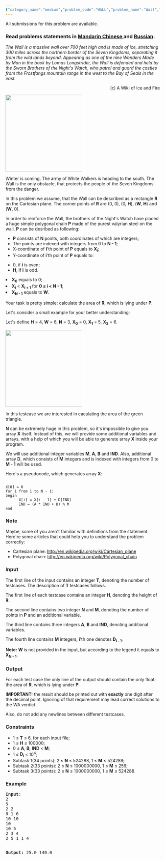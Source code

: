 ```yaml
---
{"category_name":"medium","problem_code":"WALL","problem_name":"Wall","languages_supported":{"0":"ADA","1":"ASM","2":"BASH","3":"BF","4":"C","5":"C99 strict","6":"CAML","7":"CLOJ","8":"CLPS","9":"CPP 4.3.2","10":"CPP 4.9.2","11":"CPP14","12":"CS2","13":"D","14":"ERL","15":"FORT","16":"FS","17":"GO","18":"HASK","19":"ICK","20":"ICON","21":"JAVA","22":"JS","23":"LISP clisp","24":"LISP sbcl","25":"LUA","26":"NEM","27":"NICE","28":"NODEJS","29":"PAS fpc","30":"PAS gpc","31":"PERL","32":"PERL6","33":"PHP","34":"PIKE","35":"PRLG","36":"PYTH","37":"PYTH 3.4","38":"RUBY","39":"SCALA","40":"SCM guile","41":"SCM qobi","42":"ST","43":"TCL","44":"TEXT","45":"WSPC"},"max_timelimit":2,"source_sizelimit":50000,"problem_author":"kostya_by","problem_tester":"stzgd","date_added":"27-07-2014","tags":{"0":"easy","1":"geometry","2":"kostya_by","3":"ltime15","4":"number"},"editorial_url":"http://discuss.codechef.com/problems/WALL","time":{"view_start_date":1409473800,"submit_start_date":1409473800,"visible_start_date":1409473800,"end_date":1735669800},"layout":"problem"}
---
```

<span class="solution-visible-txt">All submissions for this problem are available.</span><h3> Read problems statements in <a target="_blank" href="http://www.codechef.com/download/translated/LTIME15/mandarin/WALL1.pdf">Mandarin Chinese </a> and <a target="_blank" href="http://www.codechef.com/download/translated/LTIME15/russian/WALL.pdf">Russian</a>.</h3>
<p><i>The Wall is a massive wall over 700 feet high and is made of ice, stretching 300 miles across the northern border of the Seven Kingdoms, separating it from the wild lands beyond. Appearing as one of the nine Wonders Made by Man in the book by Lomas Longstrider, the Wall is defended and held by the Sworn Brothers of the Night's Watch, who patrol and guard the castles from the Frostfangs mountain range in the west to the Bay of Seals in the east.</i></p>
<p align="right">(c) A Wiki of Ice and Fire</p>
<p><img src="/download/extimages/b376086dc238b3d2ca4bb78865b0744f.jpg" height="250" /></p>
<p>Winter is coming. The army of White Walkers is heading to the south. The Wall is the only obstacle, that protects the people of the Seven Kingdoms from the danger.</p>
<p>In this problem we assume, that the Wall can be described as a rectangle <b>R</b> on the Cartesian plane. The corner points of <b>R</b> are (0, 0), (0, <b>H</b>), (<b>W</b>, <b>H</b>) and (<b>W</b>, 0).</p>
<p>In order to reinforce the Wall, the brothers of the Night's Watch have placed a huge simple polygonal chain <b>P</b> made of the purest valyrian steel on the wall. <b>P</b> can be desribed as following:</p>
<p><ul>
<li><b>P</b> consists of <b>N</b> points, both coordinates of which are integers;</li>
<li>The points are indexed with integers from 0 to <b>N - 1</b>;</li>
<li>X-coordinate of <b>i</b>'th point of <b>P</b> equals to <b>X<sub>i</sub></b>;</li>
<li>
            Y-coordinate of <b>i</b>'th point of <b>P</b> equals to:</li></ul></p>
<ul>
<li>0, if <b>i</b> is even;</li>
<li><b>H</b>, if <b>i</b> is odd.</li>
</ul>

<li><b>X<sub>0</sub></b> equals to 0;</li>
<li><b>X<sub>i</sub></b> &lt; <b>X<sub>i + 1</sub></b> for <b>0 ≤ i &lt; N - 1</b>;</li>
<li><b>X<sub>N - 1</sub></b> equals to <b>W</b>.</li>


<p>Your task is pretty simple: calculate the area of <b>R</b>, which is lying under <b>P</b>.</p>
<p>Let's consider a small example for your better understanding:</p>
<p>
    Let's define <b>H</b> = 4, <b>W</b> = 6, <b>N</b> = 3, <b>X<sub>0</sub></b> = 0, <b>X<sub>1</sub></b> = 5, <b>X<sub>2</sub></b> = 6.
</p>
<p><img src="/download/extimages/8afe60b8b5215f6156b51ce786e23a3a.jpg" height="250" /></p>
<p>In this testcase we are interested in caculating the area of the green triangle.</p>
<p><b>N</b> can be extremely huge in this problem, so it's impossible to give you array <b>X</b> itself. Instead of this, we will provide some additional variables and arrays, with a help of which you will be able to generate array <b>X</b> inside your program.</p>
<p>We will use additional integer variables <b>M</b>, <b>A</b>, <b>B</b> and <b>IND</b>. Also, additional array <b>D</b>, which consists of <b>M</b> integers and is indexed with integers from 0 to <b>M - 1</b> will be used.</p>
<p>Here's a pseudocode, which generates array <b>X</b>:</p>
<pre><code>
X[0] = 0
for i from 1 to N - 1:
begin
      X[i] = X[i - 1] + D[IND]
      IND = (A * IND + B) % M
end
</code></pre><p></p>
<h3>Note</h3>
<p>
Maybe, some of you aren't familiar with definitions from the statement. Here're some articles that could help you to understand the problem correctly:</p>
<ul>
<li>Cartesian plane: <a href="http://en.wikipedia.org/wiki/Cartesian_plane">http://en.wikipedia.org/wiki/Cartesian_plane</a></li>
<li>Polygonal chain: <a href="http://en.wikipedia.org/wiki/Polygonal_chain">http://en.wikipedia.org/wiki/Polygonal_chain</a></li>
</ul>

<h3>Input</h3>
<p>The first line of the input contains an integer <b>T</b>, denoting the number of testcases. The description of <b>T</b> testcases follows.</p>

<p>The first line of each testcase contains an integer <b>H</b>, denoting the height of <b>R</b>.</p>
<p>The second line contains two integer <b>N</b> and <b>M</b>, denoting the number of points in <b>P</b> and an additional variable.</p>
<p>The third line contains three integers <b>A</b>, <b>B</b> and <b>IND</b>, denoting additional variables.</p>
<p>The fourth line contains <b>M</b> integers, <b>i</b>'th one denotes <b>D<sub>i - 1</sub></b>.</p>
<p><b>Note:</b> <b>W</b> is not provided in the input, but according to the legend it equals to <b>X<sub>N - 1</sub></b>.</p>
<h3>Output</h3>
<p>For each test case the only line of the output should contain the only float: the area of <b>R</b>, which is lying under <b>P</b>.</p>
<p><b>IMPORTANT:</b> the result should be printed out with <b>exactly</b> one digit after the decimal point. Ignoring of that requirement may lead correct solutions to the WA verdict.</p>
<p>Also, do not add any newlines between different testcases.</p>
<h3>Constraints</h3>
<ul>
<li>1 ≤ <b>T</b> ≤ 6, for each input file;</li>
<li>1 ≤ <b>H</b> ≤ 100000;</li>
<li>0 ≤ <b>A</b>, <b>B</b>, <b>IND</b> &lt; <b>M</b>;</li>
<li>1 ≤ <b>D<sub>i</sub></b> &lt; 10<sup>4</sup>;</li>
<li>Subtask 1(34 points): 2 ≤ <b>N</b> ≤ 524288, 1 ≤ <b>M</b> ≤ 524288;</li>
<li>Subtask 2(33 points): 2 ≤ <b>N</b> ≤ 1000000000, 1 ≤ <b>M</b> ≤ 256;</li>
<li>Subtask 3(33 points): 2 ≤ <b>N</b> ≤ 1000000000, 1 ≤ <b>M</b> ≤ 524288.</li>
</ul>
<h3>Example</h3>
<pre><b>Input:</b>
2
5
2 2
0 1 0
10 10
10
10 5
2 3 4
2 5 1 1 4

<b>Output:</b>
25.0
140.0
</pre>